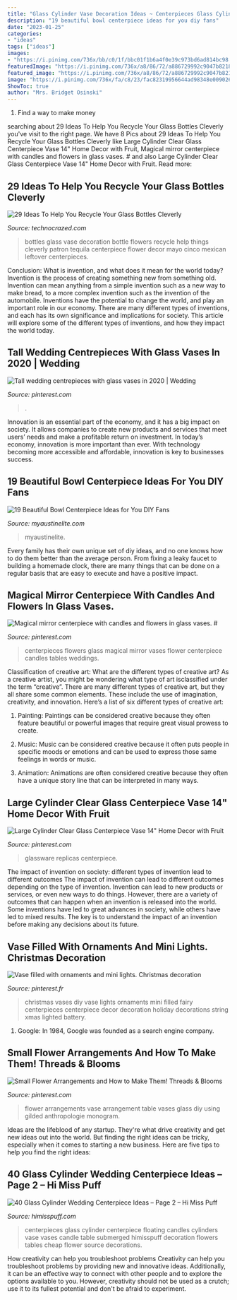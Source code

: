 ```yaml
---
title: "Glass Cylinder Vase Decoration Ideas ~ Centerpieces Glass Cylinder Centerpiece Floating Candles Cylinders Vase Vases Candle Table Submerged Himisspuff Decoration Flowers Tables Cheap Flower Source Decorations"
description: "19 beautiful bowl centerpiece ideas for you diy fans"
date: "2023-01-25"
categories:
- "ideas"
tags: ["ideas"]
images:
- "https://i.pinimg.com/736x/bb/c0/1f/bbc01f1b6a4f0e39c973bd6ad814bc98.jpg"
featuredImage: "https://i.pinimg.com/736x/a8/86/72/a886729992c9047b82184aa88bcb086e.jpg"
featured_image: "https://i.pinimg.com/736x/a8/86/72/a886729992c9047b82184aa88bcb086e.jpg"
image: "https://i.pinimg.com/736x/fa/c8/23/fac82319956644ad98348e00902693ab.jpg"
ShowToc: true
author: "Mrs. Bridget Osinski"
---
```



1. Find a way to make money 

	

		
searching about 29 Ideas To Help You Recycle Your Glass Bottles Cleverly you've visit to the right page. We have 8 Pics about 29 Ideas To Help You Recycle Your Glass Bottles Cleverly like Large Cylinder Clear Glass Centerpiece Vase 14&quot; Home Decor with Fruit, Magical mirror centerpiece with candles and flowers in glass vases. # and also Large Cylinder Clear Glass Centerpiece Vase 14&quot; Home Decor with Fruit. Read more:
		
    
## 29 Ideas To Help You Recycle Your Glass Bottles Cleverly

<img loading=lazy src="http://www.technocrazed.com/wp-content/uploads/2016/03/29-Ideas-To-Help-You-Recycle-Your-Glass-Bottles-Cleverly-1-17-640x957.jpg" onerror="this.onerror=null;this.src='https://tse4.mm.bing.net/th?id=OIP.3fqYg9gmFneSI9hCBPGdSAHaLE&amp;pid=15.1';" alt="29 Ideas To Help You Recycle Your Glass Bottles Cleverly">

_Source: technocrazed.com_

>bottles glass vase decoration bottle flowers recycle help things cleverly patron tequila centerpiece flower decor mayo cinco mexican leftover centerpieces. 

	

Conclusion: What is invention, and what does it mean for the world today?
Invention is the process of creating something new from something old. Invention can mean anything from a simple invention such as a new way to make bread, to a more complex invention such as the invention of the automobile. Inventions have the potential to change the world, and play an important role in our economy. There are many different types of inventions, and each has its own significance and implications for society. This article will explore some of the different types of inventions, and how they impact the world today.

    
## Tall Wedding Centrepieces With Glass Vases In 2020 | Wedding

<img loading=lazy src="https://i.pinimg.com/736x/bb/c0/1f/bbc01f1b6a4f0e39c973bd6ad814bc98.jpg" onerror="this.onerror=null;this.src='https://tse4.mm.bing.net/th?id=OIP.797PFdxNrEhLMWA3KZ6uwAHaLH&amp;pid=15.1';" alt="Tall wedding centrepieces with glass vases in 2020 | Wedding">

_Source: pinterest.com_

>. 

	

Innovation is an essential part of the economy, and it has a big impact on society. It allows companies to create new products and services that meet users’ needs and make a profitable return on investment. In today’s economy, innovation is more important than ever. With technology becoming more accessible and affordable, innovation is key to businesses success.

    
## 19 Beautiful Bowl Centerpiece Ideas For You DIY Fans

<img loading=lazy src="http://www.myaustinelite.com/wp-content/uploads/2015/01/bowl-centerpiece-ideas-with-clear-crystal-and-purple-flower.jpg?x34469" onerror="this.onerror=null;this.src='https://tse2.mm.bing.net/th?id=OIP.Xvqh1rNPbg2aZUld8inl9wHaJ4&amp;pid=15.1';" alt="19 Beautiful Bowl Centerpiece Ideas for You DIY Fans">

_Source: myaustinelite.com_

>myaustinelite. 

	

Every family has their own unique set of diy ideas, and no one knows how to do them better than the average person. From fixing a leaky faucet to building a homemade clock, there are many things that can be done on a regular basis that are easy to execute and have a positive impact.

    
## Magical Mirror Centerpiece With Candles And Flowers In Glass Vases. #

<img loading=lazy src="https://i.pinimg.com/736x/cc/64/38/cc6438e494f7c254dbd7dec080bfa04c.jpg" onerror="this.onerror=null;this.src='https://tse1.mm.bing.net/th?id=OIP.EBdXN6NfadlFUMhTZ0YchAHaHa&amp;pid=15.1';" alt="Magical mirror centerpiece with candles and flowers in glass vases. #">

_Source: pinterest.com_

>centerpieces flowers glass magical mirror vases flower centerpiece candles tables weddings. 

	

Classification of creative art: What are the different types of creative art?
As a creative artist, you might be wondering what type of art isclassified under the term “creative”. There are many different types of creative art, but they all share some common elements. These include the use of imagination, creativity, and innovation. Here’s a list of six different types of creative art:
1. Painting: Paintings can be considered creative because they often feature beautiful or powerful images that require great visual prowess to create.

2. Music: Music can be considered creative because it often puts people in specific moods or emotions and can be used to express those same feelings in words or music.

3. Animation: Animations are often considered creative because they often have a unique story line that can be interpreted in many ways.


    
## Large Cylinder Clear Glass Centerpiece Vase 14&quot; Home Decor With Fruit

<img loading=lazy src="https://i.pinimg.com/736x/a8/86/72/a886729992c9047b82184aa88bcb086e.jpg" onerror="this.onerror=null;this.src='https://tse2.mm.bing.net/th?id=OIP.Cg4lKjr48ewdDJEJAtKuuwHaKP&amp;pid=15.1';" alt="Large Cylinder Clear Glass Centerpiece Vase 14&quot; Home Decor with Fruit">

_Source: pinterest.com_

>glassware replicas centerpiece. 

	

The impact of invention on society: different types of invention lead to different outcomes
The impact of invention can lead to different outcomes depending on the type of invention. Invention can lead to new products or services, or even new ways to do things. However, there are a variety of outcomes that can happen when an invention is released into the world. Some inventions have led to great advances in society, while others have led to mixed results. The key is to understand the impact of an invention before making any decisions about its future.

    
## Vase Filled With Ornaments And Mini Lights. Christmas Decoration

<img loading=lazy src="https://i.pinimg.com/736x/45/4b/d2/454bd2139b5bdf66558b7cc02fde1b4a--holiday-ideas-christmas-ideas.jpg" onerror="this.onerror=null;this.src='https://tse3.mm.bing.net/th?id=OIP.SDfi-fbgvGbPq6xJ8UIdrwHaJ3&amp;pid=15.1';" alt="Vase filled with ornaments and mini lights. Christmas decoration">

_Source: pinterest.fr_

>christmas vases diy vase lights ornaments mini filled fairy centerpieces centerpiece decor decoration holiday decorations string xmas lighted battery. 

	

1. Google: In 1984, Google was founded as a search engine company.

    
## Small Flower Arrangements And How To Make Them! Threads &amp; Blooms

<img loading=lazy src="https://i.pinimg.com/736x/fa/c8/23/fac82319956644ad98348e00902693ab.jpg" onerror="this.onerror=null;this.src='https://tse4.mm.bing.net/th?id=OIP.Bi_d6rwtGUhtfDKEGi-5swHaLG&amp;pid=15.1';" alt="Small Flower Arrangements and How to Make Them! Threads &amp; Blooms">

_Source: pinterest.com_

>flower arrangements vase arrangement table vases glass diy using gilded anthropologie monogram. 

	

Ideas are the lifeblood of any startup. They're what drive creativity and get new ideas out into the world. But finding the right ideas can be tricky, especially when it comes to starting a new business. Here are five tips to help you find the right ideas: 

    
## 40 Glass Cylinder Wedding Centerpiece Ideas – Page 2 – Hi Miss Puff

<img loading=lazy src="https://www.himisspuff.com/wp-content/uploads/2017/09/Glass-Cylinders-Wedding-Centerpieces-9.jpg" onerror="this.onerror=null;this.src='https://tse1.mm.bing.net/th?id=OIP.5TzA1v0MnoaTGFcA1fVblwHaLL&amp;pid=15.1';" alt="40 Glass Cylinder Wedding Centerpiece Ideas – Page 2 – Hi Miss Puff">

_Source: himisspuff.com_

>centerpieces glass cylinder centerpiece floating candles cylinders vase vases candle table submerged himisspuff decoration flowers tables cheap flower source decorations. 

	

How creativity can help you troubleshoot problems
Creativity can help you troubleshoot problems by providing new and innovative ideas. Additionally, it can be an effective way to connect with other people and to explore the options available to you. However, creativity should not be used as a crutch; use it to its fullest potential and don't be afraid to experiment.

